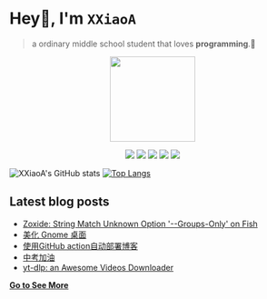 # Hey👋, I'm <code>XXiaoA</code>
> a ordinary middle school student that loves <b>programming</b>.🌟
<div align="center">
<img height="150" src="https://s2.loli.net/2022/02/13/LQZurKxEpmwolbD.jpg" />
<p> </p>
</div>

<p align="center">
<img src="https://img.shields.io/badge/neovim-%2357A143.svg?&style=for-the-badge&logo=neovim&logoColor=white"/>
<img src="https://img.shields.io/badge/lua-%232C2D72.svg?&style=for-the-badge&logo=lua&logoColor=white"/>
<img src="https://img.shields.io/badge/rust-%23000000.svg?&style=for-the-badge&logo=rust&logoColor=white"/>
<img src="https://img.shields.io/badge/python-3670A0?style=for-the-badge&logo=python&logoColor=ffdd54"/>
<img src="https://img.shields.io/badge/linux-%23007ACC.svg?&style=for-the-badge&logo=linux&logoColor=black"/>
</p>

![XXiaoA's GitHub stats](https://github-readme-stats.vercel.app/api?username=XXiaoA&count_private=true&show_icons=true)
[![Top Langs](https://github-readme-stats.vercel.app/api/top-langs/?username=xxiaoa&layout=compact&exclude_repo=XXiaoA.github.io)](https://github.com/anuraghazra/github-readme-stats)

## Latest blog posts
<!-- BLOG-POST-LIST:START -->
- [Zoxide: String Match Unknown Option &#39;--Groups-Only&#39; on Fish](https://xxiaoa.github.io/zoxide-string-match-unknown-option--groups-only-on-fish/)
- [美化 Gnome 桌面](https://xxiaoa.github.io/make-gnome-desktop-more-beautiful/)
- [使用GitHub action自动部署博客](https://xxiaoa.github.io/use-github-action-to-build-blog/)
- [中考加油](https://xxiaoa.github.io/%E4%B8%AD%E8%80%83%E5%8A%A0%E6%B2%B9/)
- [yt-dlp: an Awesome Videos Downloader](https://xxiaoa.github.io/yt-dlp-an-awesome-videos-downloader/)
<!-- BLOG-POST-LIST:END -->

[**Go to See More**](http://XXiaoA.github.io)
